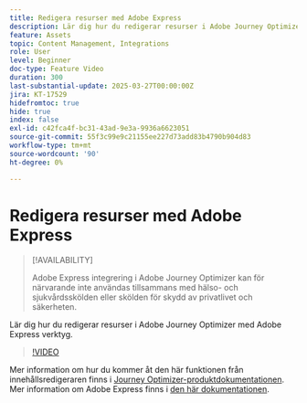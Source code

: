 ```yaml
---
title: Redigera resurser med Adobe Express
description: Lär dig hur du redigerar resurser i Adobe Journey Optimizer med Adobe Express verktyg.
feature: Assets
topic: Content Management, Integrations
role: User
level: Beginner
doc-type: Feature Video
duration: 300
last-substantial-update: 2025-03-27T00:00:00Z
jira: KT-17529
hidefromtoc: true
hide: true
index: false
exl-id: c42fca4f-bc31-43ad-9e3a-9936a6623051
source-git-commit: 55f3c99e9c21155ee227d73add83b4790b904d83
workflow-type: tm+mt
source-wordcount: '90'
ht-degree: 0%

---
```


# Redigera resurser med Adobe Express

>[!AVAILABILITY]
>
>Adobe Express integrering i Adobe Journey Optimizer kan för närvarande inte användas tillsammans med hälso- och sjukvårdsskölden eller skölden för skydd av privatlivet och säkerheten.

Lär dig hur du redigerar resurser i Adobe Journey Optimizer med Adobe Express verktyg.

>[!VIDEO](https://video.tv.adobe.com/v/3455523/?learn=on&enablevpops)

Mer information om hur du kommer åt den här funktionen från innehållsredigeraren finns i [Journey Optimizer-produktdokumentationen](https://experienceleague.adobe.com/en/docs/journey-optimizer/using/assets-images/express). Mer information om Adobe Express finns i [den här dokumentationen](https://helpx.adobe.com/express/user-guide.html).
